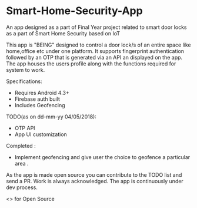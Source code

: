 # Smart-Home-Security-App
An app designed as a part of Final Year project related to smart door locks as a part of Smart Home Security based on IoT


This app is "BEING" designed to control a door lock/s of an entire space like home,office etc under one platform.
It supports fingerprint authentication followed by an OTP that is generated via an API an displayed on the app.
The app houses the users profile along with the functions required for system to work.

Specifications:<br>

- Requires Android 4.3+<br>
- Firebase auth built
- Includes Geofencing

TODO(as on dd-mm-yy 04/05/2018):<br>



- OTP API<br>
- App UI customization<br>


Completed :

- Implement geofencing and give user the choice to geofence a particular area .

As the app is made open source you can contribute to the TODO list and send a PR.
Work is always acknowledged.
The app is continuously under dev process.


<> for Open Source
